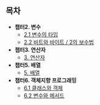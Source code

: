 ## 목차
* **챕터2. 변수**
  * [2.1 변수의 타입](https://abcdefgh123123.tistory.com/392)
  * [2.2 비트와 바이트 / 2의 보수법](https://abcdefgh123123.tistory.com/393)
* **챕터3. 연산자**
  * [3. 연산자](https://abcdefgh123123.tistory.com/394)
* **챕터5. 배열**
  * [5. 배열](https://abcdefgh123123.tistory.com/396)
* **챕터6. 객체지향 프로그래밍**
  * [6.1 클래스와 객체](https://abcdefgh123123.tistory.com/397)
  * [6.2 변수와 메서드](https://abcdefgh123123.tistory.com/398)
